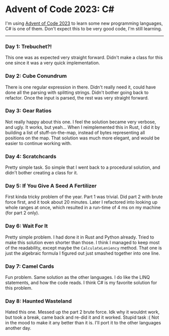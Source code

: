 ﻿# Advent of Code 2023: C#

I'm using [Advent of Code 2023](https://adventofcode.com/2023) to learn some new
programming languages, C# is one of them. Don't expect this to be very good code,
I'm still learning.

---

### Day 1: Trebuchet?!
This one was as expected very straight forward. Didn't make a class for this one
since it was a very quick implementation.  

### Day 2: Cube Conundrum
There is one regular expression in there. Didn't really need it, could have done all
the parsing with splitting strings. Didn't bother going back to refactor.
Once the input is parsed, the rest was very straight forward.

### Day 3: Gear Ratios
Not really happy about this one. I feel the solution became very verbose, and ugly.
It works, but yeah... When I reimplemented this in Rust, I did it by building
a list of stuff-on-the-map, instead of bytes representing all positions on the map.
That solution was much more elegant, and would be easier to continue working with.

### Day 4: Scratchcards
Pretty simple task. So simple that I went back to a procedural solution,
and didn't bother creating a class for it.

### Day 5: If You Give A Seed A Fertilizer
First kinda tricky problem of the year. Part 1 was trivial.
Did part 2 with brute force first, and it took about 20 minutes.
Later I refactored into looking up whole ranges at once,
which resulted in a run-time of 4 ms on my machine (for part 2 only).

### Day 6: Wait For It
Pretty simple problem. I had done it in Rust and Python already.
Tried to make this solution even shorter than those.
I think I managed to keep most of the readability, except maybe the `CalculateLeniency` method.
That one is just the algebraic formula I figured out just smashed together into one line.

### Day 7: Camel Cards
Fun problem. Same solution as the other languages. I do like the LINQ statements,
and how the code reads. I think C# is my favorite solution for this problem.

### Day 8: Haunted Wasteland
Hated this one. Messed up the part 2 brute force. Idk why it wouldnt work,
but took a break, came back and re-did it and it worked. Stupid task :(
Not in the mood to make it any better than it is.
I'll port it to the other languages another day.